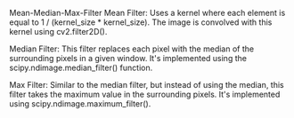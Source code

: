 Mean-Median-Max-Filter
Mean Filter: Uses a kernel where each element is equal to 1 / (kernel_size * kernel_size). The image is convolved with this kernel using cv2.filter2D().

Median Filter: This filter replaces each pixel with the median of the surrounding pixels in a given window. It's implemented using the scipy.ndimage.median_filter() function.

Max Filter: Similar to the median filter, but instead of using the median, this filter takes the maximum value in the surrounding pixels. It's implemented using scipy.ndimage.maximum_filter().

